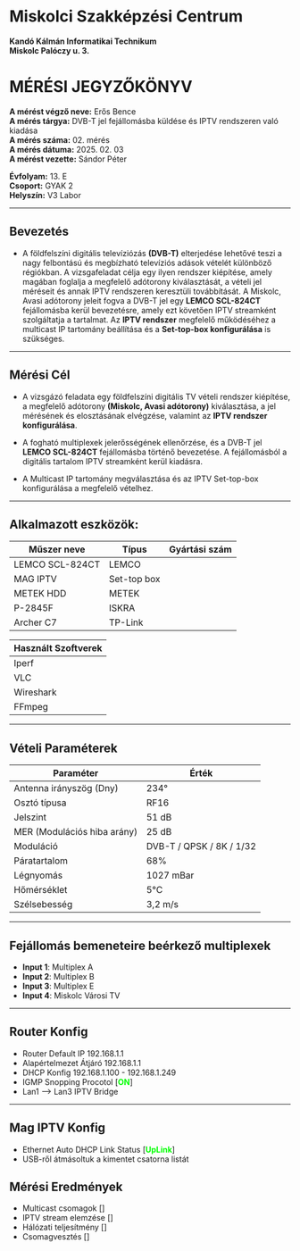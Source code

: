 # Miskolci Szakképzési Centrum  
**Kandó Kálmán Informatikai Technikum**  
**Miskolc Palóczy u. 3.**

# MÉRÉSI JEGYZŐKÖNYV

**A mérést végző neve:** Erős Bence  
**A mérés tárgya:** DVB-T jel fejállomásba küldése és IPTV rendszeren való kiadása <br>
**A mérés száma:** 02. mérés  
**A mérés dátuma:** 2025. 02. 03  
**A mérést vezette:** Sándor Péter  

**Évfolyam:** 13. E  
**Csoport:** GYAK 2  
**Helyszín:** V3 Labor 

---

## Bevezetés

- A földfelszíni digitális televíziózás **(DVB-T)** elterjedése lehetővé teszi a nagy felbontású és megbízható televíziós adások vételét különböző régiókban. A vizsgafeladat célja egy ilyen rendszer kiépítése, amely magában foglalja a megfelelő adótorony kiválasztását, a vételi jel méréseit és annak IPTV rendszeren keresztüli továbbítását. A Miskolc, Avasi adótorony jeleit fogva a DVB-T jel egy **LEMCO SCL-824CT** fejállomásba kerül bevezetésre, amely ezt követően IPTV streamként szolgáltatja a tartalmat. Az **IPTV rendszer** megfelelő működéséhez a multicast IP tartomány beállítása és a **Set-top-box konfigurálása** is szükséges.

---

## Mérési Cél

- A vizsgázó feladata egy földfelszíni digitális TV vételi rendszer kiépítése, a megfelelő adótorony **(Miskolc, Avasi adótorony)** kiválasztása, a jel mérésének és elosztásának elvégzése, valamint az **IPTV rendszer konfigurálása**.

- A fogható multiplexek jelerősségének ellenőrzése, és a DVB-T jel **LEMCO SCL-824CT** fejállomásba történő bevezetése. A fejállomásból a digitális tartalom IPTV streamként kerül kiadásra.

- A Multicast IP tartomány megválasztása és az IPTV Set-top-box konfigurálása a megfelelő vételhez.

---

## Alkalmazott eszközök:

| Műszer neve                                      | Típus       | Gyártási szám       |
| -------------------------------------------------| ------------| --------------------|
| LEMCO SCL-824CT                                  | LEMCO       |                     |
| MAG IPTV                                         | Set-top box |                     |
| METEK HDD                                        | METEK       |                     |
| P-2845F                                          | ISKRA       |                     |
| Archer C7                                        |TP-Link      |                     |

|Használt Szoftverek|
|-------------------|
|Iperf              |
|VLC                |
|Wireshark          |
|FFmpeg             |

---

## Vételi Paraméterek

| Paraméter         | Érték              |
|-------------------|-------------------|
| Antenna irányszög (Dny) | 234°         |
| Osztó típusa     | RF16              |
| Jelszint         | 51 dB             |
| MER (Modulációs hiba arány) | 25 dB  |
| Moduláció        | DVB-T / QPSK / 8K / 1/32 |
| Páratartalom     | 68%               |
| Légnyomás        | 1027 mBar         |
| Hőmérséklet      | 5°C               |
| Szélsebesség     | 3,2 m/s           |

---

## Fejállomás bemeneteire beérkező multiplexek

  - **Input 1**: Multiplex A
  - **Input 2**: Multiplex B
  - **Input 3**: Multiplex E 
  - **Input 4**: Miskolc Városi TV 

---

## Router Konfig

- Router Default IP 192.168.1.1
- Alapértelmezet Átjáró 192.168.1.1
- DHCP Konfig 192.168.1.100 - 192.168.1.249
- IGMP Snopping Procotol [<span style="color: #00FF00; font-weight: bold;">ON</span>]
- Lan1 --> Lan3 IPTV Bridge

---

## Mag IPTV Konfig

- Ethernet Auto DHCP Link Status [<span style="color: #00FF00; font-weight: bold;">UpLink</span>]
- USB-ről átmásoltuk a kimentet csatorna listát


## Mérési Eredmények

- Multicast csomagok []
- IPTV stream elemzése []
- Hálózati teljesítmény []
- Csomagvesztés []







